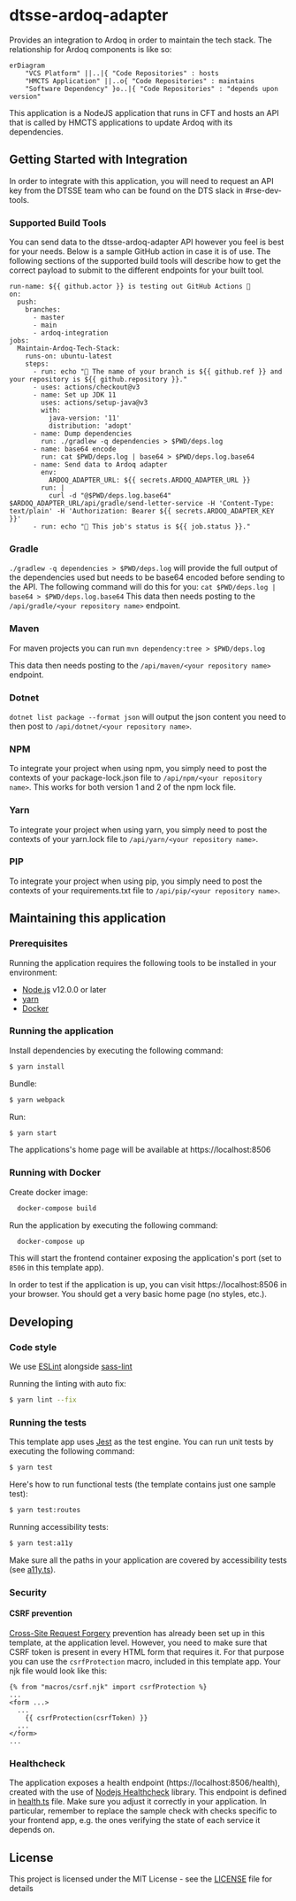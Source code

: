 # dtsse-ardoq-adapter

Provides an integration to Ardoq in order to maintain the tech stack. The relationship for Ardoq components is like so:

```mermaid
erDiagram
    "VCS Platform" ||..|{ "Code Repositories" : hosts
    "HMCTS Application" ||..o{ "Code Repositories" : maintains
    "Software Dependency" }o..|{ "Code Repositories" : "depends upon version"
```

This application is a NodeJS application that runs in CFT and hosts an API that is called by
HMCTS applications to update Ardoq with its dependencies.

## Getting Started with Integration

In order to integrate with this application, you will need to request an API key from the DTSSE team who can be found
on the DTS slack in #rse-dev-tools.

### Supported Build Tools

You can send data to the dtsse-ardoq-adapter API however you feel is best for your needs. Below is a sample GitHub
action in case it is of use. The following sections of the supported build tools will describe how to get the correct
payload to submit to the different endpoints for your built tool.

```name: Maintain Ardoq Tech Stack
run-name: ${{ github.actor }} is testing out GitHub Actions 🚀
on:
  push:
    branches:
      - master
      - main
      - ardoq-integration
jobs:
  Maintain-Ardoq-Tech-Stack:
    runs-on: ubuntu-latest
    steps:
      - run: echo "🔎 The name of your branch is ${{ github.ref }} and your repository is ${{ github.repository }}."
      - uses: actions/checkout@v3
      - name: Set up JDK 11
        uses: actions/setup-java@v3
        with:
          java-version: '11'
          distribution: 'adopt'
      - name: Dump dependencies
        run: ./gradlew -q dependencies > $PWD/deps.log
      - name: base64 encode
        run: cat $PWD/deps.log | base64 > $PWD/deps.log.base64
      - name: Send data to Ardoq adapter
        env:
          ARDOQ_ADAPTER_URL: ${{ secrets.ARDOQ_ADAPTER_URL }}
        run: |
          curl -d "@$PWD/deps.log.base64" $ARDOQ_ADAPTER_URL/api/gradle/send-letter-service -H 'Content-Type: text/plain' -H 'Authorization: Bearer ${{ secrets.ARDOQ_ADAPTER_KEY }}'
      - run: echo "🍏 This job's status is ${{ job.status }}."
```

### Gradle

`./gradlew -q dependencies > $PWD/deps.log` will provide the full output of the dependencies used but needs to be base64
encoded before sending to the API. The following command will do this for you:
`cat $PWD/deps.log | base64 > $PWD/deps.log.base64`
This data then needs posting to the `/api/gradle/<your repository name>` endpoint.

### Maven

For maven projects you can run `mvn dependency:tree > $PWD/deps.log`

This data then needs posting to the `/api/maven/<your repository name>` endpoint.

### Dotnet

`dotnet list package --format json` will output the json content you need to then post to `/api/dotnet/<your repository name>`.

### NPM

To integrate your project when using npm, you simply need to post the contexts of your package-lock.json file to
`/api/npm/<your repository name>`. This works for both version 1 and 2 of the npm lock file.

### Yarn

To integrate your project when using yarn, you simply need to post the contexts of your yarn.lock file to
`/api/yarn/<your repository name>`.

### PIP

To integrate your project when using pip, you simply need to post the contexts of your requirements.txt file to
`/api/pip/<your repository name>`.

## Maintaining this application

### Prerequisites

Running the application requires the following tools to be installed in your environment:

- [Node.js](https://nodejs.org/) v12.0.0 or later
- [yarn](https://yarnpkg.com/)
- [Docker](https://www.docker.com)

### Running the application

Install dependencies by executing the following command:

```bash
$ yarn install
```

Bundle:

```bash
$ yarn webpack
```

Run:

```bash
$ yarn start
```

The applications's home page will be available at https://localhost:8506

### Running with Docker

Create docker image:

```bash
  docker-compose build
```

Run the application by executing the following command:

```bash
  docker-compose up
```

This will start the frontend container exposing the application's port
(set to `8506` in this template app).

In order to test if the application is up, you can visit https://localhost:8506 in your browser.
You should get a very basic home page (no styles, etc.).

## Developing

### Code style

We use [ESLint](https://github.com/typescript-eslint/typescript-eslint)
alongside [sass-lint](https://github.com/sasstools/sass-lint)

Running the linting with auto fix:

```bash
$ yarn lint --fix
```

### Running the tests

This template app uses [Jest](https://jestjs.io//) as the test engine. You can run unit tests by executing
the following command:

```bash
$ yarn test
```

Here's how to run functional tests (the template contains just one sample test):

```bash
$ yarn test:routes
```

Running accessibility tests:

```bash
$ yarn test:a11y
```

Make sure all the paths in your application are covered by accessibility tests (see [a11y.ts](src/test/a11y/a11y.ts)).

### Security

#### CSRF prevention

[Cross-Site Request Forgery](https://github.com/pillarjs/understanding-csrf) prevention has already been
set up in this template, at the application level. However, you need to make sure that CSRF token
is present in every HTML form that requires it. For that purpose you can use the `csrfProtection` macro,
included in this template app. Your njk file would look like this:

```
{% from "macros/csrf.njk" import csrfProtection %}
...
<form ...>
  ...
    {{ csrfProtection(csrfToken) }}
  ...
</form>
...
```

### Healthcheck

The application exposes a health endpoint (https://localhost:8506/health), created with the use of
[Nodejs Healthcheck](https://github.com/hmcts/nodejs-healthcheck) library. This endpoint is defined
in [health.ts](src/main/routes/health.ts) file. Make sure you adjust it correctly in your application.
In particular, remember to replace the sample check with checks specific to your frontend app,
e.g. the ones verifying the state of each service it depends on.

## License

This project is licensed under the MIT License - see the [LICENSE](LICENSE) file for details
